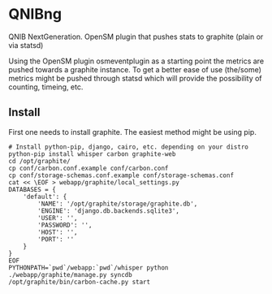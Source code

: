QNIBng
======

QNIB NextGeneration. OpenSM plugin that pushes stats to graphite (plain or via statsd)

Using the OpenSM plugin osmeventplugin as a starting point the metrics are pushed towards a graphite instance.
To get a better ease of use (the/some) metrics might be pushed through statsd which will provide the possibility of 
counting, timeing, etc.

Install
-------
First one needs to install graphite.
The easiest method might be using pip.
```
# Install python-pip, django, cairo, etc. depending on your distro
python-pip install whisper carbon graphite-web
cd /opt/graphite/
cp conf/carbon.conf.example conf/carbon.conf
cp conf/storage-schemas.conf.example conf/storage-schemas.conf
cat << \EOF > webapp/graphite/local_settings.py
DATABASES = {
    'default': {
        'NAME': '/opt/graphite/storage/graphite.db',
        'ENGINE': 'django.db.backends.sqlite3',
        'USER': '',
        'PASSWORD': '',
        'HOST': '',
        'PORT': ''
    }
}
EOF
PYTHONPATH=`pwd`/webapp:`pwd`/whisper python ./webapp/graphite/manage.py syncdb
/opt/graphite/bin/carbon-cache.py start
```
